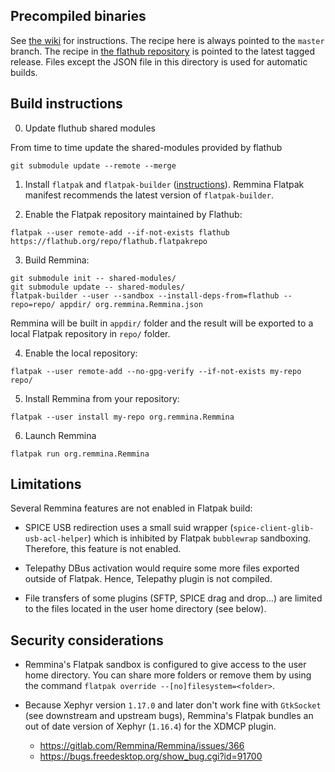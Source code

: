 Precompiled binaries
-----------------

See [the wiki](https://gitlab.com/Remmina/Remmina/wikis/home#for-users-with-a-distro-that-supports-flatpak-including-ubuntu) for instructions. The recipe here is always pointed to the `master` branch. The recipe in [the flathub repository](https://github.com/flathub/org.remmina.Remmina/blob/master/org.remmina.Remmina.json) is pointed to the latest tagged release. Files except the JSON file in this directory is used for automatic builds.

Build instructions
------------------

0. Update fluthub shared modules

From time to time update the shared-modules provided by flathub

```shell
git submodule update --remote --merge
```

1. Install `flatpak` and `flatpak-builder` ([instructions]). Remmina
   Flatpak manifest recommends the latest version of `flatpak-builder`.

[instructions]: http://flatpak.org/getting.html

2. Enable the Flatpak repository maintained by Flathub:

```shell
flatpak --user remote-add --if-not-exists flathub https://flathub.org/repo/flathub.flatpakrepo
```

3. Build Remmina:

```shell
git submodule init -- shared-modules/
git submodule update -- shared-modules/
flatpak-builder --user --sandbox --install-deps-from=flathub --repo=repo/ appdir/ org.remmina.Remmina.json
```

   Remmina will be built in `appdir/` folder and the result will be exported
   to a local Flatpak repository in `repo/` folder.

4. Enable the local repository:

```shell
flatpak --user remote-add --no-gpg-verify --if-not-exists my-repo repo/
```

5. Install Remmina from your repository:

```shell
flatpak --user install my-repo org.remmina.Remmina
```

6. Launch Remmina

```shell
flatpak run org.remmina.Remmina
```

Limitations
-----------

Several Remmina features are not enabled in Flatpak build:

* SPICE USB redirection uses a small suid wrapper
  (`spice-client-glib-usb-acl-helper`) which is inhibited by Flatpak
  `bubblewrap` sandboxing. Therefore, this feature is not enabled.

* Telepathy DBus activation would require some more files exported outside of
  Flatpak. Hence, Telepathy plugin is not compiled.

* File transfers of some plugins (SFTP, SPICE drag and drop...) are limited to
  the files located in the user home directory (see below).

Security considerations
-----------------------

* Remmina's Flatpak sandbox is configured to give access to the user home
  directory. You can share more folders or remove them by using the command
  `flatpak override --[no]filesystem=<folder>`.

* Because Xephyr version `1.17.0` and later don't work fine with `GtkSocket`
  (see downstream and upstream bugs), Remmina's Flatpak bundles an out of date
  version of Xephyr (`1.16.4`) for the XDMCP plugin.

    - https://gitlab.com/Remmina/Remmina/issues/366
    - https://bugs.freedesktop.org/show_bug.cgi?id=91700
